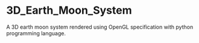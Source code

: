 # 3D_Earth_Moon_System
A 3D earth moon system rendered using OpenGL specification with python  programming language.
